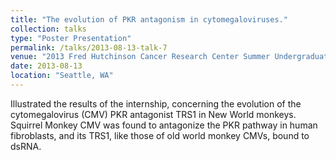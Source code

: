 ```yaml
---
title: "The evolution of PKR antagonism in cytomegaloviruses."
collection: talks
type: "Poster Presentation"
permalink: /talks/2013-08-13-talk-7
venue: "2013 Fred Hutchinson Cancer Research Center Summer Undergraduate Research Program Poster Session"
date: 2013-08-13
location: "Seattle, WA"
---
```

Illustrated the results of the internship, concerning the evolution of the cytomegalovirus (CMV) PKR antagonist TRS1 in New World monkeys. Squirrel Monkey CMV was found to antagonize the PKR pathway in human fibroblasts, and its TRS1, like those of old world monkey CMVs, bound to dsRNA.
